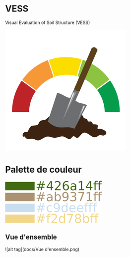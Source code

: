 # VESS
Visual Evaluation of Soil Structure (VESS)

![alt tag](docs/VESS-Icon2.png)

# Palette de couleur
![alt tag](docs/colorApp.png)
## Vue d'ensemble
![alt tag](docs/Vue d'ensemble.png)
